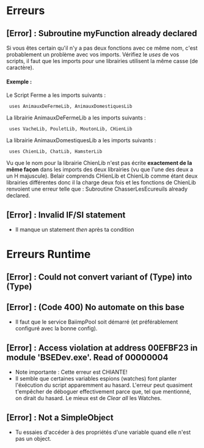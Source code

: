 # Erreurs

## [Error] : Subroutine myFunction already declared
 Si vous êtes certain qu'il n'y a pas deux fonctions avec ce même nom, c'est probablement un problème avec vos imports. Vérifiez le <i>uses</i> de vos scripts, il faut que les imports pour une librairies utilisent la même casse (de caractère).

#### Exemple :
Le Script Ferme a les imports suivants :
```
 uses AnimauxDeFermeLib, AnimauxDomestiquesLib
```

La librairie AnimauxDeFermeLib a les imports suivants :
```
 uses VacheLib, PouletLib, MoutonLib, CHienLib 
```

La librairie AnimauxDomestiquesLib a les imports suivants :
```
 uses ChienLib, ChatLib, HamsterLib 
```

Vu que le nom pour la librairie ChienLib n'est pas écrite <b>exactement de la même façon</b> dans les imports des deux librairies (vu que l'une des deux a un H majuscule). Belair comprends CHienLib et ChienLib comme étant deux librairies différentes donc il la charge deux fois et les fonctions de ChienLib renvoient une erreur telle que : Subroutine ChasserLesEcureuils already declared.

## [Error] : Invalid IF/SI statement
 - Il manque un statement <i>then</i> après ta condition

# Erreurs Runtime
## [Error] : Could not convert variant of (Type) into (Type)

## [Error] : (Code 400) No automate on this base
 - Il faut que le service BaiimpPool soit démarré (et préférablement configuré avec la bonne config).

## [Error] : Access violation at address 00EFBF23 in module 'BSEDev.exe'. Read of 00000004
 - Note importante : Cette erreur est CHIANTE!
 - Il semble que certaines variables espions (watches) font planter l'éxécution du script apparemment au hasard. L'erreur peut quasiment t'empêcher de déboguer effectivement parce que, tel que mentionné, on dirait du hasard. Le mieux est de <i>Clear all</i> les Watches.

 ## [Error] : Not a SimpleObject
  - Tu essaies d'accéder à des propriétés d'une variable quand elle n'est pas un object.
